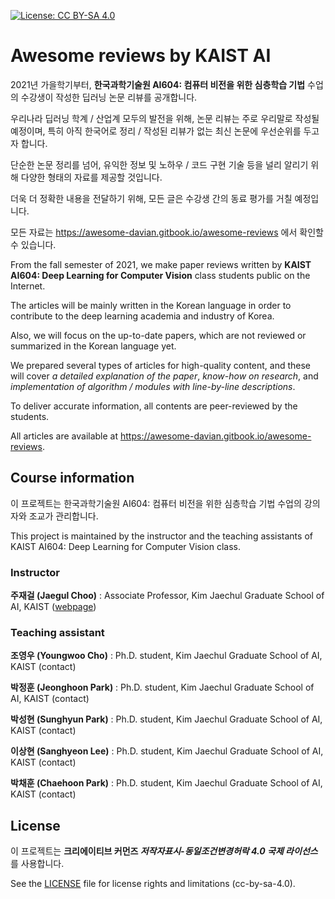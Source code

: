 [![License: CC BY-SA 4.0](https://img.shields.io/badge/License-CC%20BY--SA%204.0-lightgrey.svg)](https://creativecommons.org/licenses/by-sa/4.0/)

# Awesome reviews by KAIST AI

2021년 가을학기부터, **한국과학기술원 AI604: 컴퓨터 비전을 위한 심층학습 기법** 수업의 수강생이 작성한 딥러닝 논문 리뷰를 공개합니다.

우리나라 딥러닝 학계 / 산업계 모두의 발전을 위해, 논문 리뷰는 주로 우리말로 작성될 예정이며, 특히 아직 한국어로 정리 / 작성된 리뷰가 없는 최신 논문에 우선순위를 두고자 합니다.

단순한 논문 정리를 넘어, 유익한 정보 및 노하우 / 코드 구현 기술 등을 널리 알리기 위해 다양한 형태의 자료를 제공할 것입니다.

더욱 더 정확한 내용을 전달하기 위해, 모든 글은 수강생 간의 동료 평가를 거칠 예정입니다.

모든 자료는 https://awesome-davian.gitbook.io/awesome-reviews 에서 확인할 수 있습니다.



From the fall semester of 2021, we make paper reviews written by **KAIST AI604: Deep Learning for Computer Vision** class students public on the Internet.

The articles will be mainly written in the Korean language in order to contribute to the deep learning academia and industry of Korea.

Also, we will focus on the up-to-date papers, which are not reviewed or summarized in the Korean language yet.

We prepared several types of articles for high-quality content, and these will cover *a detailed explanation of the paper*, *know-how on research*, and *implementation of algorithm / modules with line-by-line descriptions*.

To deliver accurate information, all contents are peer-reviewed by the students.

All articles are available at https://awesome-davian.gitbook.io/awesome-reviews.



## Course information

이 프로젝트는 한국과학기술원 AI604: 컴퓨터 비전을 위한 심층학습 기법 수업의 강의자와 조교가 관리합니다.

This project is maintained by the instructor and the teaching assistants of KAIST AI604: Deep Learning for Computer Vision class.



### Instructor

**주재걸 (Jaegul Choo)** : Associate Professor, Kim Jaechul Graduate School of AI, KAIST ([webpage](https://sites.google.com/site/jaegulchoo/))

### Teaching assistant

**조영우 (Youngwoo Cho)** : Ph.D. student, Kim Jaechul Graduate School of AI, KAIST (contact)

**박정훈 (Jeonghoon Park)** : Ph.D. student, Kim Jaechul Graduate School of AI, KAIST (contact)

**박성현 (Sunghyun Park)** : Ph.D. student, Kim Jaechul Graduate School of AI, KAIST (contact)

**이상현 (Sanghyeon Lee)** : Ph.D. student, Kim Jaechul Graduate School of AI, KAIST (contact)

**박채훈 (Chaehoon Park)** : Ph.D. student, Kim Jaechul Graduate School of AI, KAIST (contact)



## License

이 프로젝트는 **크리에이티브 커먼즈 *저작자표시-동일조건변경허락 4.0 국제 라이선스***를 사용합니다.

See the [LICENSE](LICENSE.md) file for license rights and limitations (cc-by-sa-4.0).

